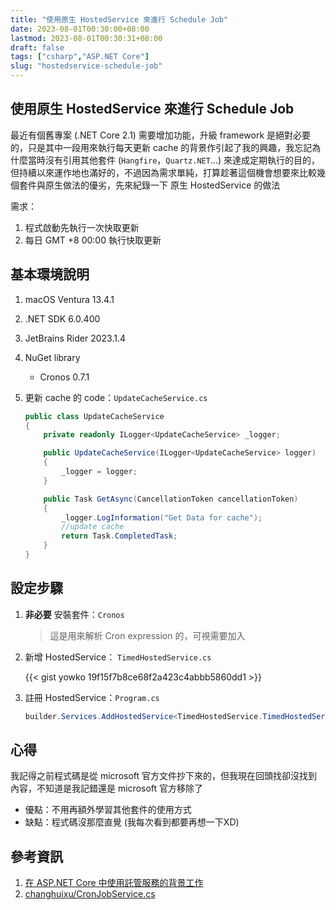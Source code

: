 ```yaml
---
title: "使用原生 HostedService 來進行 Schedule Job"
date: 2023-08-01T00:30:00+08:00
lastmod: 2023-08-01T00:30:31+08:00
draft: false
tags: ["csharp","ASP.NET Core"]
slug: "hostedservice-schedule-job"
---
```


## 使用原生 HostedService 來進行 Schedule Job

最近有個舊專案 (.NET Core 2.1) 需要增加功能，升級 framework 是絕對必要的，只是其中一段用來執行每天更新 cache 的背景作引起了我的興趣，我忘記為什麼當時沒有引用其他套件 (`Hangfire`，`Quartz.NET`...) 來達成定期執行的目的，但持續以來運作地也滿好的，不過因為需求單純，打算趁著這個機會想要來比較幾個套件與原生做法的優劣，先來紀錄一下 原生 HostedService 的做法

需求：

1. 程式啟動先執行一次快取更新
2. 每日 GMT +8  00:00 執行快取更新

## 基本環境說明

1. macOS Ventura 13.4.1
2. .NET SDK 6.0.400
3. JetBrains Rider 2023.1.4
4. NuGet library

    - Cronos 0.7.1

5. 更新 cache 的 code：`UpdateCacheService.cs`

    ```cs
    public class UpdateCacheService
    {
        private readonly ILogger<UpdateCacheService> _logger;
    
        public UpdateCacheService(ILogger<UpdateCacheService> logger)
        {
            _logger = logger;
        }
    
        public Task GetAsync(CancellationToken cancellationToken)
        {
            _logger.LogInformation("Get Data for cache");
            //update cache
            return Task.CompletedTask;
        }
    }
    ```

## 設定步驟

1. **非必要** 安裝套件：`Cronos`

    > 這是用來解析 Cron expression 的，可視需要加入

2. 新增 HostedService： `TimedHostedService.cs`

    {{< gist yowko 19f15f7b8ce68f2a423c4abbb5860dd1 >}}

3. 註冊 HostedService：`Program.cs`

    ```cs
    builder.Services.AddHostedService<TimedHostedService.TimedHostedService>();
    ```

## 心得

我記得之前程式碼是從 microsoft 官方文件抄下來的，但我現在回頭找卻沒找到內容，不知道是我記錯還是 microsoft 官方移除了

- 優點：不用再額外學習其他套件的使用方式
- 缺點：程式碼沒那麼直覺 (我每次看到都要再想一下XD)

## 參考資訊

1. [在 ASP.NET Core 中使用託管服務的背景工作](https://learn.microsoft.com/zh-tw/aspnet/core/fundamentals/host/hosted-services?WT.mc_id=DOP-MVP-5002594)
2. [changhuixu/CronJobService.cs](https://gist.github.com/changhuixu/47ffb441575564b57e6446bb59466300)
